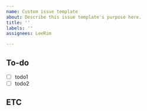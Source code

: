 ```yaml
---
name: Custom issue template
about: Describe this issue template's purpose here.
title: ''
labels: ''
assignees: LeeRim

---
```


## To-do
- [ ] todo1
- [ ] todo2

## ETC

